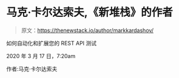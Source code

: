 # 马克·卡尔达索夫,《新堆栈》的作者

> 原文：<https://thenewstack.io/author/markkardashov/>

如何自动化和扩展您的 REST API 测试

2020 年 3 月 17 日，7:20am

作者:马克·卡尔达索夫